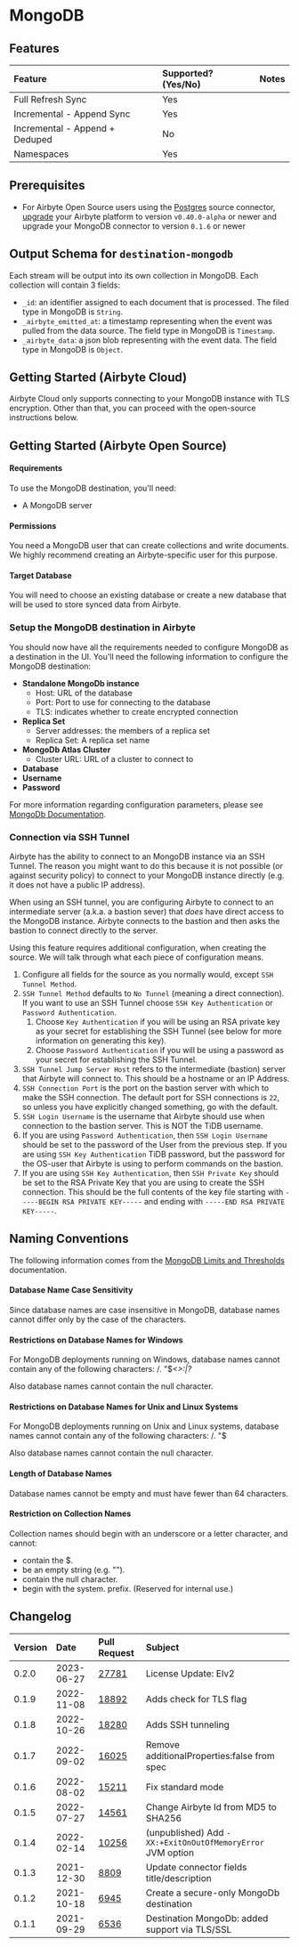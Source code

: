 # MongoDB

## Features

| Feature                        | Supported?\(Yes/No\) | Notes |
| :----------------------------- | :------------------- | :---- |
| Full Refresh Sync              | Yes                  |       |
| Incremental - Append Sync      | Yes                  |       |
| Incremental - Append + Deduped | No                   |       |
| Namespaces                     | Yes                  |       |

## Prerequisites

- For Airbyte Open Source users using the [Postgres](/integrations/sources/postgres) source connector, [upgrade](/operator-guides/upgrading-airbyte/) your Airbyte platform to version `v0.40.0-alpha` or newer and upgrade your MongoDB connector to version `0.1.6` or newer

## Output Schema for `destination-mongodb`

Each stream will be output into its own collection in MongoDB. Each collection will contain 3 fields:

- `_id`: an identifier assigned to each document that is processed. The filed type in MongoDB is `String`.
- `_airbyte_emitted_at`: a timestamp representing when the event was pulled from the data source. The field type in MongoDB is `Timestamp`.
- `_airbyte_data`: a json blob representing with the event data. The field type in MongoDB is `Object`.

## Getting Started \(Airbyte Cloud\)

Airbyte Cloud only supports connecting to your MongoDB instance with TLS encryption. Other than that, you can proceed with the open-source instructions below.

## Getting Started \(Airbyte Open Source\)

#### Requirements

To use the MongoDB destination, you'll need:

- A MongoDB server

#### **Permissions**

You need a MongoDB user that can create collections and write documents. We highly recommend creating an Airbyte-specific user for this purpose.

#### Target Database

You will need to choose an existing database or create a new database that will be used to store synced data from Airbyte.

### Setup the MongoDB destination in Airbyte

You should now have all the requirements needed to configure MongoDB as a destination in the UI. You'll need the following information to configure the MongoDB destination:

- **Standalone MongoDb instance**
  - Host: URL of the database
  - Port: Port to use for connecting to the database
  - TLS: indicates whether to create encrypted connection
- **Replica Set**
  - Server addresses: the members of a replica set
  - Replica Set: A replica set name
- **MongoDb Atlas Cluster**
  - Cluster URL: URL of a cluster to connect to
- **Database**
- **Username**
- **Password**

For more information regarding configuration parameters, please see [MongoDb Documentation](https://docs.mongodb.com/drivers/java/sync/v4.3/fundamentals/connection/).

### Connection via SSH Tunnel

Airbyte has the ability to connect to an MongoDB instance via an SSH Tunnel.
The reason you might want to do this because it is not possible \(or against security policy\) to connect to your MongoDB instance directly \(e.g. it does not have a public IP address\).

When using an SSH tunnel, you are configuring Airbyte to connect to an intermediate server \(a.k.a. a bastion sever\) that _does_ have direct access to the MongoDB instance.
Airbyte connects to the bastion and then asks the bastion to connect directly to the server.

Using this feature requires additional configuration, when creating the source. We will talk through what each piece of configuration means.

1. Configure all fields for the source as you normally would, except `SSH Tunnel Method`.
2. `SSH Tunnel Method` defaults to `No Tunnel` \(meaning a direct connection\). If you want to use an SSH Tunnel choose `SSH Key Authentication` or `Password Authentication`.
   1. Choose `Key Authentication` if you will be using an RSA private key as your secret for establishing the SSH Tunnel \(see below for more information on generating this key\).
   2. Choose `Password Authentication` if you will be using a password as your secret for establishing the SSH Tunnel.
3. `SSH Tunnel Jump Server Host` refers to the intermediate \(bastion\) server that Airbyte will connect to. This should be a hostname or an IP Address.
4. `SSH Connection Port` is the port on the bastion server with which to make the SSH connection. The default port for SSH connections is `22`, so unless you have explicitly changed something, go with the default.
5. `SSH Login Username` is the username that Airbyte should use when connection to the bastion server. This is NOT the TiDB username.
6. If you are using `Password Authentication`, then `SSH Login Username` should be set to the password of the User from the previous step. If you are using `SSH Key Authentication` TiDB password, but the password for the OS-user that Airbyte is using to perform commands on the bastion.
7. If you are using `SSH Key Authentication`, then `SSH Private Key` should be set to the RSA Private Key that you are using to create the SSH connection. This should be the full contents of the key file starting with `-----BEGIN RSA PRIVATE KEY-----` and ending with `-----END RSA PRIVATE KEY-----`.

## Naming Conventions

The following information comes from the [MongoDB Limits and Thresholds](https://docs.mongodb.com/manual/reference/limits/) documentation.

#### Database Name Case Sensitivity

Since database names are case insensitive in MongoDB, database names cannot differ only by the case of the characters.

#### Restrictions on Database Names for Windows

For MongoDB deployments running on Windows, database names cannot contain any of the following characters: /. "$_&lt;&gt;:\|?_

Also database names cannot contain the null character.

#### Restrictions on Database Names for Unix and Linux Systems

For MongoDB deployments running on Unix and Linux systems, database names cannot contain any of the following characters: /. "$

Also database names cannot contain the null character.

#### Length of Database Names

Database names cannot be empty and must have fewer than 64 characters.

#### Restriction on Collection Names

Collection names should begin with an underscore or a letter character, and cannot:

- contain the $.
- be an empty string \(e.g. ""\).
- contain the null character.
- begin with the system. prefix. \(Reserved for internal use.\)

## Changelog

| Version | Date       | Pull Request                                             | Subject                                                    |
| :------ | :--------- | :------------------------------------------------------- | :--------------------------------------------------------- |
| 0.2.0   | 2023-06-27 | [27781](https://github.com/airbytehq/airbyte/pull/27781) | License Update: Elv2                                       |
| 0.1.9   | 2022-11-08 | [18892](https://github.com/airbytehq/airbyte/pull/18892) | Adds check for TLS flag                                    |
| 0.1.8   | 2022-10-26 | [18280](https://github.com/airbytehq/airbyte/pull/18280) | Adds SSH tunneling                                         |
| 0.1.7   | 2022-09-02 | [16025](https://github.com/airbytehq/airbyte/pull/16025) | Remove additionalProperties:false from spec                |
| 0.1.6   | 2022-08-02 | [15211](https://github.com/airbytehq/airbyte/pull/15211) | Fix standard mode                                          |
| 0.1.5   | 2022-07-27 | [14561](https://github.com/airbytehq/airbyte/pull/14561) | Change Airbyte Id from MD5 to SHA256                       |
| 0.1.4   | 2022-02-14 | [10256](https://github.com/airbytehq/airbyte/pull/10256) | (unpublished) Add `-XX:+ExitOnOutOfMemoryError` JVM option |
| 0.1.3   | 2021-12-30 | [8809](https://github.com/airbytehq/airbyte/pull/8809)   | Update connector fields title/description                  |
| 0.1.2   | 2021-10-18 | [6945](https://github.com/airbytehq/airbyte/pull/6945)   | Create a secure-only MongoDb destination                   |
| 0.1.1   | 2021-09-29 | [6536](https://github.com/airbytehq/airbyte/pull/6536)   | Destination MongoDb: added support via TLS/SSL             |
